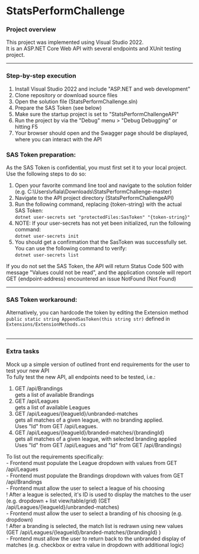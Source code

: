 # StatsPerformChallenge<br>
<h3>Project overview</h3>
This project was implemented using Visual Studio 2022.<br>
It is an ASP.NET Core Web API with several endpoints and XUnit testing project.
<hr>
<h3>Step-by-step execution</h3>
<ol>
<li>Install Visual Studio 2022 and include "ASP.NET and web development"</li>
<li>Clone repository or download source files</li>
<li>Open the solution file (StatsPerformChallenge.sln)</li>
<li>Prepare the SAS Token (see below)</li>
<li>Make sure the startup project is set to "StatsPerformChallengeAPI"</li>
<li>Run the project by via the "Debug" menu > "Debug Debugging" or hitting F5</li>
<li>Your browser should open and the Swagger page should be displayed, where you can interact with the API</li>
</ol>
<h3>SAS Token preparation:</h3>
As the SAS Token is confidential, you must first set it to your local project.<br>
Use the following steps to do so:<br>
<ol>
<li>Open your favorite command line tool and navigate to the solution folder (e.g. C:\Users\vfiala\Downloads\StatsPerformChallenge-master)</li>
<li>Navigate to the API project directory (StatsPerformChallengeAPI)</li>
<li>Run the following command, replacing {token-string} with the actual SAS Token: <br><code>dotnet user-secrets set "protectedFiles:SasToken" "{token-string}"</code></li>
<li>NOTE: If your user-secrets has not yet been initialized, run the following command: <br><code>dotnet user-secrets init</code></li>
<li>You should get a confirmation that the SasToken was successfully set. You can use the following command to verify: <br><code>dotnet user-secrets list</code></li>
</ol>
If you do not set the SAS Token, the API will return Status Code 500 with message "Values could not be read", and the application console will report GET {endpoint-address} encountered an issue NotFound (Not Found)<br>
<hr>
<h3>SAS Token workaround:</h3>
Alternatively, you can hardcode the token by editing the Extension method <code>public static string AppendSasToken(this string str)</code> defined in <code>Extensions/ExtensionMethods.cs</code><br>
<br>


<hr>
<h3>Extra tasks</h3>
Mock up a simple version of outlined front end requirements for the user to test your new API<br>
To fully test the new API, all endpoints need to be tested, i.e.:<br>
<ol>
<li>GET /api/Brandings <br>gets a list of available Brandings</li>
<li>GET /api/Leagues <br>gets a list of available Leagues</li>
<li>GET /api/Leagues/{leagueId}/unbranded-matches<br>gets all matches of a given league, with no branding applied.<br>Uses "Id" from GET /api/Leagues.</li>
<li>GET /api/Leagues/{leagueId}/branded-matches/{brandingId} <br>gets all matches of a given league, with selected branding applied <br>Uses "Id" from GET /api/Leagues and "Id" from GET /api/Brandings)<br></li>
</ol>
To list out the requirements specifically:<br>
- Frontend must populate the League dropdown with values from GET /api/Leagues<br>
- Frontend must populate the Brandings dropdown with values from GET /api/Brandings<br>
- Frontend must allow the user to select a league of his choosing<br>! After a league is selected, it's ID is used to display the matches to the user (e.g. dropdown + list view/table/grid) (GET /api/Leagues/{leagueId}/unbranded-matches)<br>
- Frontend must allow the user to select a branding of his choosing (e.g. dropdown) <br>! After a branding is selected, the match list is redrawn using new values (GET /api/Leagues/{leagueId}/branded-matches/{brandingId} )<br>
- Frontend must allow the user to return back to the unbranded display of matches (e.g. checkbox or extra value in dropdown with additional logic)<br>

